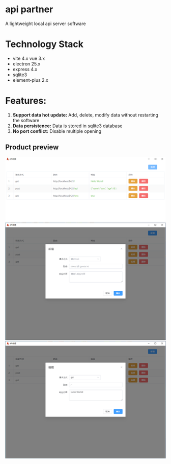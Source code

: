 # api partner
A lightweight local api server software


# Technology Stack
- vite 4.x vue 3.x
- electron 25.x
- express 4.x
- sqlite3
- element-plus 2.x

# Features:
1. **Support data hot update:** Add, delete, modify data without restarting the software
2. **Data persistence:** Data is stored in sqlite3 database
3. **No port conflict:** Disable multiple opening

## Product preview
![2023-06-15_145619.png](2023-06-15_145619.png)
![2023-06-15_145528.png](2023-06-15_145528.png)
![2023-06-15_145502.png](2023-06-15_145502.png)